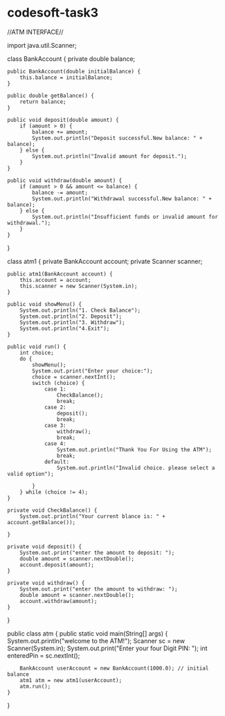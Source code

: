 # codesoft-task3
//ATM INTERFACE//

import java.util.Scanner;

class BankAccount {
    private double balance;

    public BankAccount(double initialBalance) {
        this.balance = initialBalance;
    }

    public double getBalance() {
        return balance;
    }

    public void deposit(double amount) {
        if (amount > 0) {
            balance += amount;
            System.out.println("Deposit successful.New balance: " + balance);
        } else {
            System.out.println("Invalid amount for deposit.");
        }
    }

    public void withdraw(double amount) {
        if (amount > 0 && amount <= balance) {
            balance -= amount;
            System.out.println("Withdrawal successful.New balance: " + balance);
        } else {
            System.out.println("Insufficient funds or invalid amount for withdrawal.");
        }
    }
}

class atm1 {
    private BankAccount account;
    private Scanner scanner;

    public atm1(BankAccount account) {
        this.account = account;
        this.scanner = new Scanner(System.in);
    }

    public void showMenu() {
        System.out.println("1. Check Balance");
        System.out.println("2. Deposit");
        System.out.println("3. Withdraw");
        System.out.println("4.Exit");
    }

    public void run() {
        int choice;
        do {
            showMenu();
            System.out.print("Enter your choice:");
            choice = scanner.nextInt();
            switch (choice) {
                case 1:
                    CheckBalance();
                    break;
                case 2:
                    deposit();
                    break;
                case 3:
                    withdraw();
                    break;
                case 4:
                    System.out.println("Thank You For Using the ATM");
                    break;
                default:
                    System.out.println("Invalid choice. please select a valid option");

            }
        } while (choice != 4);
    }

    private void CheckBalance() {
        System.out.println("Your current blance is: " + account.getBalance());

    }

    private void deposit() {
        System.out.print("enter the amount to deposit: ");
        double amount = scanner.nextDouble();
        account.deposit(amount);
    }

    private void withdraw() {
        System.out.print("enter the amount to withdraw: ");
        double amount = scanner.nextDouble();
        account.withdraw(amount);
    }
}

public class atm {
    public static void main(String[] args) {
        System.out.println("welcome to the ATM!");
        Scanner sc = new Scanner(System.in);
        System.out.print("Enter your four Digit PIN: ");
        int enteredPin = sc.nextInt();

        BankAccount userAccount = new BankAccount(1000.0); // initial balance
        atm1 atm = new atm1(userAccount);
        atm.run();
    }
}
